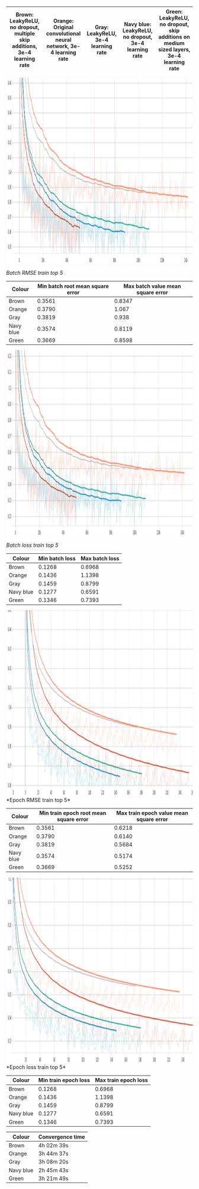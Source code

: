 | Brown: LeakyReLU, no dropout, multiple skip additions, 3e-4 learning rate | Orange: Original convolutional neural network, 3e-4 learning rate |  Gray: LeakyReLU, 3e-4 learning rate |  Navy blue: LeakyReLU, no dropout, 3e-4 learning rate | Green: LeakyReLU, no dropout, skip additions on medium sized layers, 3e-4 learning rate|
|---------------------------------------------------------------------------|-------------------------------------------------------------------|-------------------------------------------------------------------|-------------------------------------|------------

<img src="https://github.com/toma-ungureanu/Licenta/blob/master/model_statistics/train/batch_rmse_top5.png" width="1500" height="500">
                                                                                                                                    
*Batch RMSE train top 5*

|Colour                             |Min batch root mean square error | Max batch value mean square error |
|----------------------------------|----------------------------------|-----------------------------------|
| Brown                                  | 0.3561                           | 0.8347                            |
| Orange                                 | 0.3790                           | 1.067                             |
| Gray                                 | 0.3819                           | 0.938                             |
| Navy blue                                 | 0.3574                           | 0.8119                            |
| Green                                 | 0.3669                           | 0.8598                            |

<img src="https://github.com/toma-ungureanu/Licenta/blob/master/model_statistics/train/batch_loss_top5.png" width="1500" height="500">

*Batch loss train top 5*

| Colour | Min batch loss | Max batch loss |
|----------------|----------------|----------------|
| Brown          |  0.1268       |0.6968  |
| Orange         |  0.1436       | 1.1398|
| Gray           |   0.1459       |0.8799|
| Navy blue      |   0.1277       |0.6591 |
| Green          |    0.1346       |0.7393|


<img src="https://github.com/toma-ungureanu/Licenta/blob/master/model_statistics/train/epoch_rmse_train_top5.png" width="1500" height="500">
*Epoch RMSE train top 5*

| Colour | Min train epoch root mean square error | Max train epoch value mean square error |
|----------------|----------------|----------------|
| Brown          |  0.3561        |0.6218  |
| Orange         |  0.3790        | 0.6140|
| Gray           |   0.3819      |0.5684|
| Navy blue      |   0.3574       |0.5174 |
| Green          |  0.3669       |0.5252|

<img src="https://github.com/toma-ungureanu/Licenta/blob/master/model_statistics/train/epoch_loss_train_top5.png" width="1500" height="500">
*Epoch loss train top 5*

| Colour | Min train epoch loss | Max train epoch loss |
|----------------|----------------|----------------|
| Brown          |  0.1268       |0.6968  |
| Orange         |  0.1436       | 1.1398|
| Gray           |   0.1459       |0.8799|
| Navy blue      |   0.1277       |0.6591 |
| Green          |    0.1346       |0.7393|

| Colour | Convergence time |
|------------------|------------------|
|Brown| 4h 02m 39s       |
|Orange| 3h 44m 37s       |
|Gray| 3h 08m 20s       |
|Navy blue| 2h 45m 43s       |
|Green| 3h 21m 49s       |
